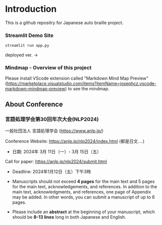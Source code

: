 # Introduction
This is a github repositry  for Japanese auto braille project.

### Streamlit Demo Site
```markdown
streamlit run app.py
```
deployed ver. ->

### Mindmap - Overview of this project
Please install VScode extension called "Markdown Mind Map Preview" (https://marketplace.visualstudio.com/items?itemName=josephcz.vscode-markdown-mindmap-preview) to see the mindmap.

## About Conference
### 言語処理学会第30回年次大会(NLP2024)

一般社団法人 言語処理学会 (https://www.anlp.jp/)

Conference Website: https://anlp.jp/nlp2024/index.html (都是日文....)

- 日期: 2024年 3月 11日（一）- 3月 15日（五）

Call for paper: https://anlp.jp/nlp2024/submit.html



- Deadline: 2024年1月12日（五）下午3時

- Manuscripts should not exceed **4 pages** for the main text and 5 pages for the main text, acknowledgements, and references. In addition to the main text, acknowledgments, and references, one page of Appendix may be added. In other words, you can submit a manuscript of up to 6 pages.



- Please include an **abstract** at the beginning of your manuscript, which should be **8-13 lines** long in both Japanese and English.
